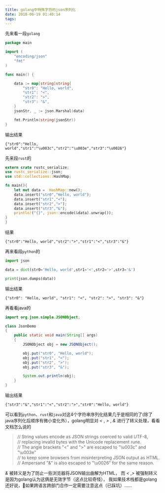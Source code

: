 ```yaml
---
title: golang中特殊字符的json序列化
date: 2018-06-19 01:40:14
tags:
---
```



先来看一段`golang`
```go
package main

import (
	"encoding/json"
	"fmt"
)

func main() {

	data := map[string]string{
		"str0": "Hello, world",
		"str1": "<",
		"str2": ">",
		"str3": "&",
	}
	jsonStr, _ := json.Marshal(data)

	fmt.Println(string(jsonStr))
}
```
输出结果
```
{"str0":"Hello, world","str1":"\u003c","str2":"\u003e","str3":"\u0026"}
```

先来段`rust`的
```rust
extern crate rustc_serialize;
use rustc_serialize::json;
use std::collections::HashMap;

fn main(){
    let mut data =  HashMap::new();
    data.insert("str0","Hello, world");
    data.insert("str1","<");
    data.insert("str2",">");
    data.insert("str3","&");
    println!("{}", json::encode(&data).unwrap());
}
}
```
结果
```
{"str0":"Hello, world","str2":">","str1":"<","str3":"&"}
```
再来看段`python`的
```python
import json

data = dict(str0='Hello, world',str1='<',str2='>',str3='&')

print(json.dumps(data))
```
输出结果
```
{"str0": "Hello, world", "str1": "<", "str2": ">", "str3": "&"}
```

再看看java的
```java
import org.json.simple.JSONObject;

class JsonDemo
{
    public static void main(String[] args)
    {
        JSONObject obj = new JSONObject();

        obj.put("str0", "Hello, world");
        obj.put("str1", "<");
        obj.put("str2", ">");
        obj.put("str3", "&");

        System.out.println(obj);
    }
}
```
输出结果
```
{"str3":"&","str1":"<","str2":">","str0":"Hello, world"}
```

可以看到`python`、`rust`和`java`对这4个字符串序列化结果几乎是相同的了(除了java序列化后顺序有微小变化外），golang明显对 *&lt;* ,
*&gt;* , *&* 进行了转义处理，看看文档怎么说的

>// String values encode as JSON strings coerced to valid UTF-8,  
// replacing invalid bytes with the Unicode replacement rune.  
// The angle brackets "<" and ">" are escaped to "\u003c" and "\u003e"  
// to keep some browsers from misinterpreting JSON output as HTML.  
// Ampersand "&" is also escaped to "\u0026" for the same reason.  

*&* 被转义是为了防止一些浏览器将JSON输出曲解为HTML，
而 *&lt;* ,*&gt;* 被强制转义是因为golang认为这俩是无效字节（这点比较奇怪），
我如果技术栈都是golang还好说，如果跨语言跨部门合作一定需要注意这点（已踩坑）……
